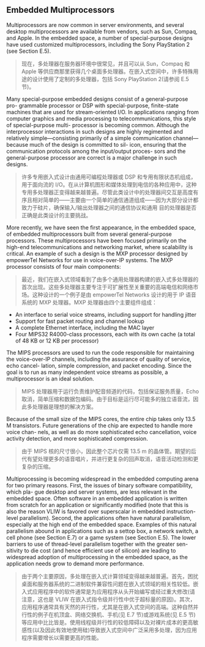 ## Embedded Multiprocessors

Multiprocessors are now common in server environments, and several desktop multiprocessors are available from vendors, such as Sun, Compaq, and Apple. In the embedded space, a number of special-purpose designs have used customized multiprocessors, including the Sony PlayStation 2 (see Section E.5).

> 现在，多处理器在服务器环境中很常见，并且可以从 Sun，Compaq 和 Apple 等供应商那里获得几个桌面多处理器。在嵌入式空间中，许多特殊用途的设计使用了定制的多处理器，包括 Sony PlayStation 2(请参阅 E.5 节)。

Many special-purpose embedded designs consist of a general-purpose pro- grammable processor or DSP with special-purpose, finite-state machines that are used for stream-oriented I/O. In applications ranging from computer graphics and media processing to telecommunications, this style of special-purpose multi- processor is becoming common. Although the interprocessor interactions in such designs are highly regimented and relatively simple—consisting primarily of a simple communication channel—because much of the design is committed to sil- icon, ensuring that the communication protocols among the input/output proces- sors and the general-purpose processor are correct is a major challenge in such designs.

> 许多专用嵌入式设计由通用可编程处理器或 DSP 和专用有限状态机组成，用于面向流的 I/O。在从计算机图形和媒体处理到电信的各种应用中，这种专用多处理器正变得越来越普遍。尽管此类设计中的处理器间交互是高度有序且相对简单的——主要由一个简单的通信通道组成——因为大部分设计都致力于硅片，确保输入/输出处理器之间的通信协议和通用 目的处理器是否正确是此类设计的主要挑战。

More recently, we have seen the first appearance, in the embedded space, of embedded multiprocessors built from several general-purpose processors. These multiprocessors have been focused primarily on the high-end telecommunications and networking market, where scalability is critical. An example of such a design is the MXP processor designed by empowerTel Networks for use in voice-over-IP systems. The MXP processor consists of four main components:

> 最近，我们在嵌入式领域看到了由多个通用处理器构建的嵌入式多处理器的首次出现。这些多处理器主要专注于可扩展性至关重要的高端电信和网络市场。这种设计的一个例子是由 empowerTel Networks 设计的用于 IP 语音系统的 MXP 处理器。MXP 处理器由四个主要组件组成：

- An interface to serial voice streams, including support for handling jitter
- Support for fast packet routing and channel lookup
- A complete Ethernet interface, including the MAC layer
- Four MIPS32 R4000-class processors, each with its own cache (a total of 48 KB or 12 KB per processor)

The MIPS processors are used to run the code responsible for maintaining the voice-over-IP channels, including the assurance of quality of service, echo cancel- lation, simple compression, and packet encoding. Since the goal is to run as many independent voice streams as possible, a multiprocessor is an ideal solution.

> MIPS 处理器用于运行负责维护配音频道的代码，包括保证服务质量，Echo 取消，简单压缩和数据包编码。由于目标是运行尽可能多的独立语音流，因此多处理器是理想的解决方案。

Because of the small size of the MIPS cores, the entire chip takes only 13.5 M transistors. Future generations of the chip are expected to handle more voice chan- nels, as well as do more sophisticated echo cancellation, voice activity detection, and more sophisticated compression.

> 由于 MIPS 核的尺寸很小，因此整个芯片仅需 13.5 m 的晶体管。期望的后代有望处理更多的语音唱片，并进行更复杂的回声取消，语音活动检测和更复杂的压缩。

Multiprocessing is becoming widespread in the embedded computing arena for two primary reasons. First, the issues of binary software compatibility, which pla- gue desktop and server systems, are less relevant in the embedded space. Often software in an embedded application is written from scratch for an application or significantly modified (note that this is also the reason VLIW is favored over superscalar in embedded instruction-level parallelism). Second, the applications often have natural parallelism, especially at the high end of the embedded space. Examples of this natural parallelism abound in applications such as a settop box, a network switch, a cell phone (see Section E.7) or a game system (see Section E.5). The lower barriers to use of thread-level parallelism together with the greater sen- sitivity to die cost (and hence efficient use of silicon) are leading to widespread adoption of multiprocessing in the embedded space, as the application needs grow to demand more performance.

> 由于两个主要原因，多处理在嵌入式计算领域变得越来越普遍。首先，困扰桌面和服务器系统的二进制软件兼容性问题在嵌入式领域的相关性较低。嵌入式应用程序中的软件通常是为应用程序从头开始编写或经过重大修改(请注意，这也是 VLIW 在嵌入式指令级并行性中优于超标量的原因)。其次，应用程序通常具有天然的并行性，尤其是在嵌入式空间的高端。这种自然并行性的例子在机顶盒、网络交换机、手机(见 E.7 节)或游戏系统(见 E.5 节)等应用中比比皆是。使用线程级并行性的较低障碍以及对裸片成本的更高敏感性(以及因此有效地使用硅)导致嵌入式空间中广泛采用多处理，因为应用程序需要增长以需要更高的性能。
